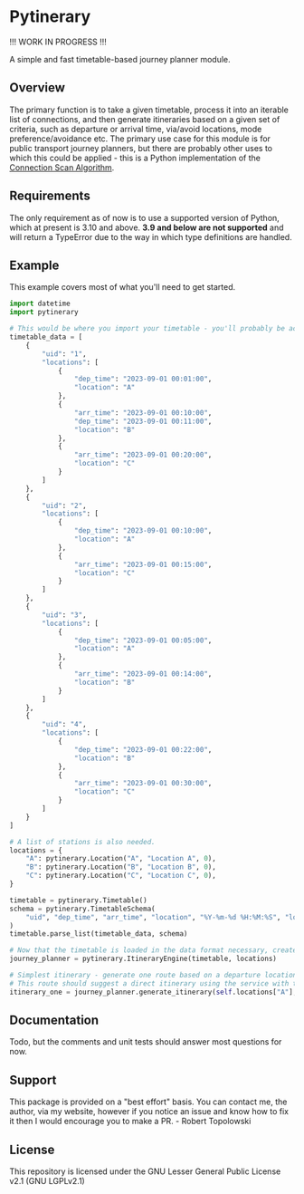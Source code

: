 # Pytinerary

!!! WORK IN PROGRESS !!!

A simple and fast timetable-based journey planner module.

## Overview

The primary function is to take a given timetable, process it into an iterable list of connections, and then generate itineraries based on a given set of criteria, such as departure or arrival time, via/avoid locations, mode preference/avoidance etc. The primary use case for this module is for public transport journey planners, but there are probably other uses to which this could be applied - this is a Python implementation of the [Connection Scan Algorithm](https://i11www.iti.kit.edu/extra/publications/dpsw-isftr-13.pdf).

## Requirements

The only requirement as of now is to use a supported version of Python, which at present is 3.10 and above. **3.9 and below are not supported** and will return a TypeError due to the way in which type definitions are handled.

## Example

This example covers most of what you'll need to get started.

```python
import datetime
import pytinerary

# This would be where you import your timetable - you'll probably be accessing it from a database rather than storing it here, but for the purposes of this example the timetable is a simple list.
timetable_data = [
    {
        "uid": "1",
        "locations": [
            {
                "dep_time": "2023-09-01 00:01:00",
                "location": "A"
            },
            {
                "arr_time": "2023-09-01 00:10:00",
                "dep_time": "2023-09-01 00:11:00",
                "location": "B"
            },
            {
                "arr_time": "2023-09-01 00:20:00",
                "location": "C"
            }
        ]
    },
    {
        "uid": "2",
        "locations": [
            {
                "dep_time": "2023-09-01 00:10:00",
                "location": "A"
            },
            {
                "arr_time": "2023-09-01 00:15:00",
                "location": "C"
            }
        ]
    },
    {
        "uid": "3",
        "locations": [
            {
                "dep_time": "2023-09-01 00:05:00",
                "location": "A"
            },
            {
                "arr_time": "2023-09-01 00:14:00",
                "location": "B"
            }
        ]
    },
    {
        "uid": "4",
        "locations": [
            {
                "dep_time": "2023-09-01 00:22:00",
                "location": "B"
            },
            {
                "arr_time": "2023-09-01 00:30:00",
                "location": "C"
            }
        ]
    }
]

# A list of stations is also needed.
locations = {
    "A": pytinerary.Location("A", "Location A", 0),
    "B": pytinerary.Location("B", "Location B", 0),
    "C": pytinerary.Location("C", "Location C", 0),
}

timetable = pytinerary.Timetable()
schema = pytinerary.TimetableSchema(
    "uid", "dep_time", "arr_time", "location", "%Y-%m-%d %H:%M:%S", "locations"
)
timetable.parse_list(timetable_data, schema)

# Now that the timetable is loaded in the data format necessary, create an instance of the ItineraryEngine and start generating itineraries!
journey_planner = pytinerary.ItineraryEngine(timetable, locations)

# Simplest itinerary - generate one route based on a departure location, arrival location and departure time.
# This route should suggest a direct itinerary using the service with the UID "2".
itinerary_one = journey_planner.generate_itinerary(self.locations["A"], self.locations["C"], datetime.datetime(2023, 9, 1, 0, 0))
```

## Documentation

Todo, but the comments and unit tests should answer most questions for now.

## Support

This package is provided on a "best effort" basis. You can contact me, the author, via my website, however if you notice an issue and know how to fix it then I would encourage you to make a PR.
\- Robert Topolowski

## License

This repository is licensed under the GNU Lesser General Public License v2.1 (GNU LGPLv2.1)